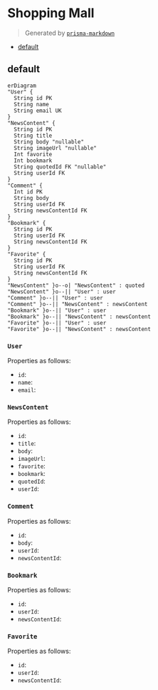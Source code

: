 # Shopping Mall

> Generated by [`prisma-markdown`](https://github.com/samchon/prisma-markdown)

- [default](#default)

## default

```mermaid
erDiagram
"User" {
  String id PK
  String name
  String email UK
}
"NewsContent" {
  String id PK
  String title
  String body "nullable"
  String imageUrl "nullable"
  Int favorite
  Int bookmark
  String quotedId FK "nullable"
  String userId FK
}
"Comment" {
  Int id PK
  String body
  String userId FK
  String newsContentId FK
}
"Bookmark" {
  String id PK
  String userId FK
  String newsContentId FK
}
"Favorite" {
  String id PK
  String userId FK
  String newsContentId FK
}
"NewsContent" }o--o| "NewsContent" : quoted
"NewsContent" }o--|| "User" : user
"Comment" }o--|| "User" : user
"Comment" }o--|| "NewsContent" : newsContent
"Bookmark" }o--|| "User" : user
"Bookmark" }o--|| "NewsContent" : newsContent
"Favorite" }o--|| "User" : user
"Favorite" }o--|| "NewsContent" : newsContent
```

### `User`

Properties as follows:

- `id`:
- `name`:
- `email`:

### `NewsContent`

Properties as follows:

- `id`:
- `title`:
- `body`:
- `imageUrl`:
- `favorite`:
- `bookmark`:
- `quotedId`:
- `userId`:

### `Comment`

Properties as follows:

- `id`:
- `body`:
- `userId`:
- `newsContentId`:

### `Bookmark`

Properties as follows:

- `id`:
- `userId`:
- `newsContentId`:

### `Favorite`

Properties as follows:

- `id`:
- `userId`:
- `newsContentId`:
